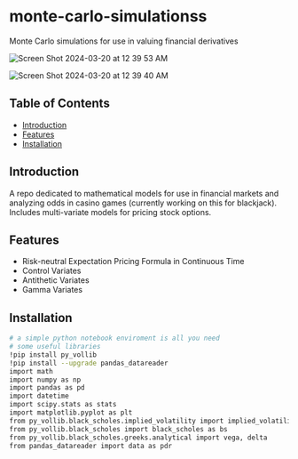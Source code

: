 # monte-carlo-simulationss
Monte Carlo simulations for use in valuing financial derivatives


![Screen Shot 2024-03-20 at 12 39 53 AM](https://github.com/harmanbrar7/monte-carlo-simulations/assets/89001739/5ed69c81-1fe8-4741-9c7e-a5a9c1cab29c)

![Screen Shot 2024-03-20 at 12 39 40 AM](https://github.com/harmanbrar7/monte-carlo-simulations/assets/89001739/8abc9613-4287-42ff-8991-430d9436180e)

## Table of Contents

- [Introduction](#introduction)
- [Features](#features)
- [Installation](#installation)


## Introduction

A repo dedicated to mathematical models for use in financial markets and analyzing odds in casino games (currently working on this for blackjack). Includes multi-variate models for pricing stock options.  

## Features

- Risk-neutral Expectation Pricing Formula in Continuous Time
- Control Variates
- Antithetic Variates
- Gamma Variates

## Installation

```bash
# a simple python notebook enviroment is all you need
# some useful libraries
!pip install py_vollib
!pip install --upgrade pandas_datareader
import math
import numpy as np
import pandas as pd
import datetime
import scipy.stats as stats
import matplotlib.pyplot as plt
from py_vollib.black_scholes.implied_volatility import implied_volatility as iv
from py_vollib.black_scholes import black_scholes as bs
from py_vollib.black_scholes.greeks.analytical import vega, delta
from pandas_datareader import data as pdr
```

